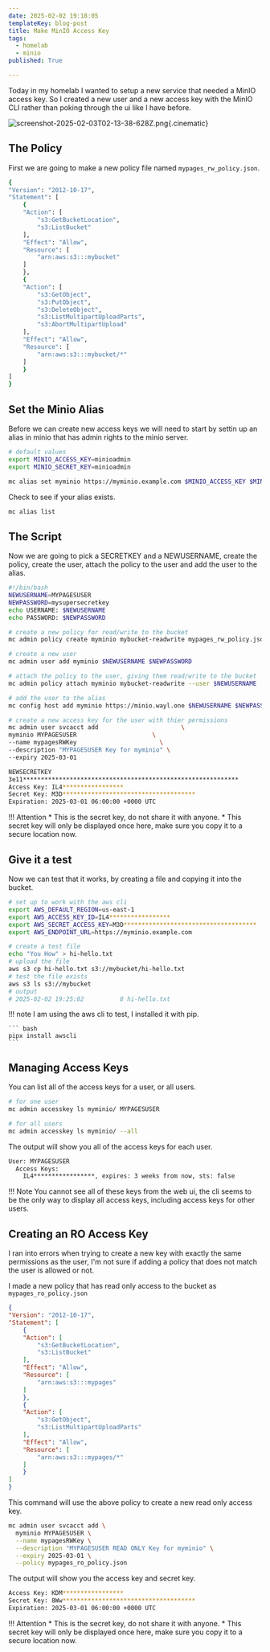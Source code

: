 ```yaml
---
date: 2025-02-02 19:18:05
templateKey: blog-post
title: Make MinIO Access Key
tags:
  - homelab
  - minio
published: True

---
```


Today in my homelab I wanted to setup a new service that needed a MinIO access
key. So I created a new user and a new access key with the MinIO CLI rather
than poking through the ui like I have before.

![screenshot-2025-02-03T02-13-38-628Z.png](https://dropper.wayl.one/api/file/2f706c5d-c591-4465-8d2b-eb18ce26aeca.png){.cinematic}

## The Policy

First we are going to make a new policy file named `mypages_rw_policy.json`.

```bash
{
"Version": "2012-10-17",
"Statement": [
    {
    "Action": [
        "s3:GetBucketLocation",
        "s3:ListBucket"
    ],
    "Effect": "Allow",
    "Resource": [
        "arn:aws:s3:::mybucket"
    ]
    },
    {
    "Action": [
        "s3:GetObject",
        "s3:PutObject",
        "s3:DeleteObject",
        "s3:ListMultipartUploadParts",
        "s3:AbortMultipartUpload"
    ],
    "Effect": "Allow",
    "Resource": [
        "arn:aws:s3:::mybucket/*"
    ]
    }
]
}
```

## Set the Minio Alias

Before we can create new access keys we will need to start by settin up an
alias in minio that has admin rights to the minio server.

``` bash
# default values
export MINIO_ACCESS_KEY=minioadmin
export MINIO_SECRET_KEY=minioadmin

mc alias set myminio https://myminio.example.com $MINIO_ACCESS_KEY $MINIO_SECRET_KEY
```

Check to see if your alias exists.

``` bash
mc alias list
```

## The Script

Now we are going to pick a SECRETKEY and a NEWUSERNAME, create the policy,
create the user, attach the policy to the user and add the user to the alias.

``` bash
#!/bin/bash
NEWUSERNAME=MYPAGESUSER
NEWPASSWORD=mysupersecretkey
echo USERNAME: $NEWUSERNAME
echo PASSWORD: $NEWPASSWORD

# create a new policy for read/write to the bucket
mc admin policy create myminio mybucket-readwrite mypages_rw_policy.json

# create a new user
mc admin user add myminio $NEWUSERNAME $NEWPASSWORD

# attach the policy to the user, giving them read/write to the bucket
mc admin policy attach myminio mybucket-readwrite --user $NEWUSERNAME

# add the user to the alias
mc config host add myminio https://minio.wayl.one $NEWUSERNAME $NEWPASSWORD

# create a new access key for the user with thier permissions
mc admin user svcacct add                       \
myminio MYPAGESUSER                     \
--name mypagesRWKey                       \
--description "MYPAGESUSER Key for myminio" \
--expiry 2025-03-01
```

``` bash
NEWSECRETKEY
3e11************************************************************
Access Key: IL4*****************
Secret Key: M3D*************************************
Expiration: 2025-03-01 06:00:00 +0000 UTC
```

!!! Attention
    * This is the secret key, do not share it with anyone.
    * This secret key will only be displayed once here, make sure you copy it
      to a secure location now.

## Give it a test

Now we can test that it works, by creating a file and copying it into the
bucket.

``` bash
# set up to work with the aws cli
export AWS_DEFAULT_REGION=us-east-1
export AWS_ACCESS_KEY_ID=IL4*****************
export AWS_SECRET_ACCESS_KEY=M3D*************************************
export AWS_ENDPOINT_URL=https://myminio.example.com

# create a test file
echo "You How" > hi-hello.txt
# upload the file
aws s3 cp hi-hello.txt s3://mybucket/hi-hello.txt
# test the file exists
aws s3 ls s3://mybucket
# output
# 2025-02-02 19:25:02          8 hi-hello.txt
```

!!! note
    I am using the aws cli to test, I installed it with pip.

    ``` bash
    pipx install awscli
    ```

## Managing Access Keys

You can list all of the access keys for a user, or all users.

``` bash
# for one user
mc admin accesskey ls myminio/ MYPAGESUSER

# for all users
mc admin accesskey ls myminio/ --all
```

The output will show you all of the access keys for each user.

``` bash
User: MYPAGESUSER
  Access Keys:
    IL4*****************, expires: 3 weeks from now, sts: false
```

!!! Note
    You cannot see all of these keys from the web ui, the cli seems to be the
    only way to display all access keys, including access keys for other users.

## Creating an RO Access Key

I ran into errors when trying to create a new key with exactly the same
permissions as the user, I'm not sure if adding a policy that does not match
the user is allowed or not.

I made a new policy that has read only access to the bucket as `mypages_ro_policy.json`

``` json
{
"Version": "2012-10-17",
"Statement": [
    {
    "Action": [
        "s3:GetBucketLocation",
        "s3:ListBucket"
    ],
    "Effect": "Allow",
    "Resource": [
        "arn:aws:s3:::mypages"
    ]
    },
    {
    "Action": [
        "s3:GetObject",
        "s3:ListMultipartUploadParts"
    ],
    "Effect": "Allow",
    "Resource": [
        "arn:aws:s3:::mypages/*"
    ]
    }
]
}
```

This command will use the above policy to create a new read only access key.

``` bash
mc admin user svcacct add \
  myminio MYPAGESUSER \
  --name mypagesRWKey \
  --description "MYPAGESUSER READ ONLY Key for myminio" \
  --expiry 2025-03-01 \
  --policy mypages_ro_policy.json
```

The output will show you the access key and secret key.

``` bash
Access Key: KDM*****************
Secret Key: 8Ww*************************************
Expiration: 2025-03-01 06:00:00 +0000 UTC
```

!!! Attention
    * This is the secret key, do not share it with anyone.
    * This secret key will only be displayed once here, make sure you copy it
      to a secure location now.
